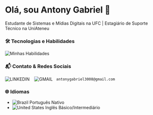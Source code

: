 # Olá, sou Antony Gabriel 👋

Estudante de Sistemas e Mídias Digitais na UFC | Estagiário de Suporte Técnico na UniAteneu

### 🛠️ Tecnologias e Habilidades

<a href="https://skillicons.dev" target="_blank" rel="noopener noreferrer" style="text-decoration:none;">
  <img src="https://skillicons.dev/icons?i=js,html,css,p5js,processing" alt="Minhas Habilidades" style="border:0;">
</a>

<br>

### 📬 Contato & Redes Sociais

<a href="https://linkedin.com/in/antonyfreire" target="_blank" rel="noopener noreferrer" style="text-decoration:none;">
  <img src="https://go-skill-icons.vercel.app/api/icons?i=linkedin" alt="LINKEDIN" valign="middle" style="border:0;">
</a>
&nbsp;&nbsp;
<a href="mailto:antonygabriel3008@gmail.com" style="text-decoration:none;">
  <img src="https://go-skill-icons.vercel.app/api/icons?i=gmail" alt="GMAIL" valign="middle" style="border:0;">
</a>
&nbsp;
<code>antonygabriel3008@gmail.com</code>

<br>

### 🌐 Idiomas
- ![Brazil](https://raw.githubusercontent.com/stevenrskelton/flag-icon/master/png/16/country-4x3/br.png "Brazil") Português Nativo
- ![United States](https://raw.githubusercontent.com/stevenrskelton/flag-icon/master/png/16/country-4x3/us.png "United States") Inglês Básico/Intermediário
